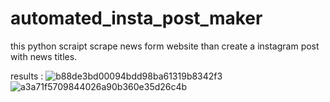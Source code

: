 # automated_insta_post_maker
this python scraipt scrape news form website than create a instagram post with news titles. 

results : 
![b88de3bd00094bdd98ba61319b8342f3](https://user-images.githubusercontent.com/97230544/221163850-e1518cc3-d1a9-4ce3-8867-b9f46dbca0ad.jpg)
![a3a71f5709844026a90b360e35d26c4b](https://user-images.githubusercontent.com/97230544/221163888-6a517c40-99c6-497e-ac9b-0c027e4494ff.jpg)
